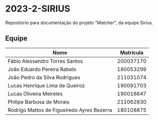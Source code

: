 # 2023-2-SIRIUS

Repositório para documentação do projeto "Matcher", da equipe Sirius.



## Equipe 

| Nome                                       | Matrícula |
| ------------------------------------------ | --------- |
| Fábio Alessandro Torres Santos             | 200037170 |
| João Eduardo Pereira Rabelo                | 180053299 |
| João Pedro da Silva Rodrigues              | 211031074 |
| Lucas Henrique Lima de Queiroz             | 190091703 |
| Lucas Oliveira Meireles                    | 190016647 |
| Philipe Barbosa de Morais                  | 211062830 |
| Rodrigo Mattos de Figueiredo Ayres Bezerra | 180108875 |

